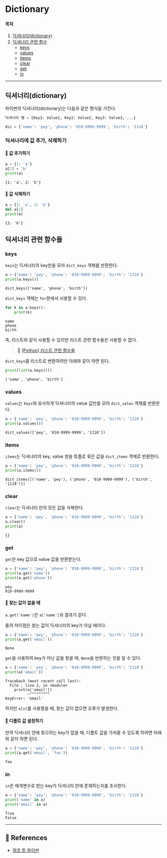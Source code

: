 # Dictionary
#### 목차
1. [딕셔너리(dictionary)](#딕셔너리dictionary)
2. [딕셔너리 관련 함수](#딕셔너리-관련-함수들)
    - [keys](#keys)
    - [values](#values)
    - [items](#items)
    - [clear](#clear)
    - [get](#get)
    - [in](#in)

-----

## 딕셔너리(dictionary)
파이썬의 딕셔너리(dictionary)는 다음과 같은 형식을 가진다.
```python
딕셔너리 명 = {Key1: Value1, Key2: Value2, Key3: Value3, ...}
```
```python
dic = {'name': 'pey', 'phone': '010-9999-9999', 'birth': '1118'}
```

### 딕셔너리에 값 추가, 삭제하기
#### 📌 값 추가하기
```python
a = {1: 'a'}
a[2] = 'b'
print(a)
```
```
{1: 'a', 2: 'b'}
```

#### 📌 값 삭제하기
```python
a = {1: 'a', 2: 'b'}
del a[1]
print(a)
```
```
{2: 'b'}
```

## 딕셔너리 관련 함수들
### keys
`keys`는 딕셔너리의 key만을 모아 `dict_keys` 객체를 반환한다.

```python
a = {'name': 'pey', 'phone': '010-9999-9999', 'birth': '1118'}
print(a.keys())
```
```
dict_keys(['name', 'phone', 'birth'])
```

`dict_keys` 객체는 `for`문에서 사용할 수 있다.

```python
for k in a.keys():
    print(k)
```
```
name
phone
birth
```

즉, 리스트와 같이 사용할 수 있지만 리스트 관련 함수들은 사용할 수 없다.
> 📌 [[Python] 리스트 관련 함수들](https://github.com/sieunp06/TIL/blob/main/Python/Python-List.md#%EB%A6%AC%EC%8A%A4%ED%8A%B8-%EA%B4%80%EB%A0%A8-%ED%95%A8%EC%88%98%EB%93%A4)

`dict_keys`를 리스트로 변환하려만 아래와 같이 하면 된다.

```python
print(list(a.keys()))
```
```
['name', 'phone', 'birth']
```

### values
`values`는 `keys`와 유사하게 딕셔너리의 value 값만을 모아 `dict_vales` 객체를 반환한다.

```python
a = {'name': 'pey', 'phone': '010-9999-9999', 'birth': '1118'}
print(a.values())
```
```
dict_values(['pey', '010-9999-9999', '1118'])
```

### items
`items`는 딕셔너리의 key, value 쌍을 튜플로 묶은 값을 `dict_items` 객체로 반환한다.

```python
a = {'name': 'pey', 'phone': '010-9999-9999', 'birth': '1118'}
print(a.items())
```
```
dict_items([('name', 'pey'), ('phone', '010-9999-9999'), ('birth', '1118')])
```

### clear
`clear`는 딕셔너리 안의 모든 값을 삭제한다.

```python
a = {'name': 'pey', 'phone': '010-9999-9999', 'birth': '1118'}
a.clear()
print(a)
```
```
{}
```

### get
`get`은 key 값으로 value 값을 반환받는다.

```python
a = {'name': 'pey', 'phone': '010-9999-9999', 'birth': '1118'}
print(a.get('name'))
print(a.get('phone'))
```
```
pey
010-9999-9999
```

#### 📌 찾는 값이 없을 때
`a.get('name')`은 `a['name']`과 결과가 같다.

둘의 차이점은 찾는 값이 딕셔너리의 key가 아닐 때이다.

```python
a = {'name': 'pey', 'phone': '010-9999-9999', 'birth': '1118'}
print(a.get('email'))
```
```
None
```
`get`을 사용하여 key가 아닌 값을 찾을 때, `None`을 반환하는 것을 알 수 있다.

```python
a = {'name': 'pey', 'phone': '010-9999-9999', 'birth': '1118'}
print(a['email'])
```
```
Traceback (most recent call last):
  File , line 2, in <module>
    print(a['email'])
          ~^^^^^^^^^
KeyError: 'email'
```
하지만 `a[x]`를 사용했을 때, 찾는 값이 없으면 오류가 발생한다.

#### 📌 디폴트 값 설정하기
만약 딕셔너리 안에 찾으려는 key가 없을 때, 디폴트 값을 가져올 수 있도록 하려면 아래와 같이 하면 된다.

```python
a = {'name': 'pey', 'phone': '010-9999-9999', 'birth': '1118'}
print(a.get('email', 'foo'))
```
```
foo
```

### in
`in`은 매개변수로 받는 key가 딕셔너리 안에 존재하는지를 조사한다.

```python
a = {'name': 'pey', 'phone': '010-9999-9999', 'birth': '1118'}
print('name' in a)
print('email' in a)
```
```
True
False
```

-----
## 💎 References
- [점프 투 파이썬](https://wikidocs.net/16#_8)